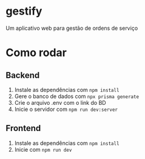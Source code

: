 # gestify
Um aplicativo web para gestão de ordens de serviço

# Como rodar

## Backend
1. Instale as dependências com `npm install`
2. Gere o banco de dados com `npx prisma generate`
3. Crie o arquivo .env com o link do BD
4. Inicie o servidor com `npm run dev:server`

## Frontend
1. Instale as dependências com `npm install`
2. Inicie com `npm run dev`